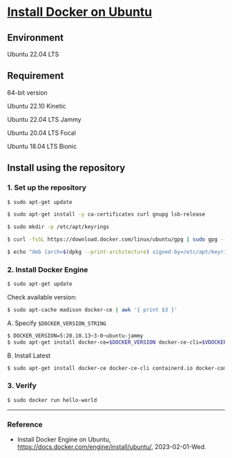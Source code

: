 # [Install Docker on Ubuntu](https://docs.docker.com/engine/install/ubuntu/)

## Environment

Ubuntu 22.04 LTS

## Requirement

64-bit version

Ubuntu 22.10 Kinetic

Ubuntu 22.04 LTS Jammy

Ubuntu 20.04 LTS Focal

Ubuntu 18.04 LTS Bionic

## Install using the repository

### 1. Set up the repository

```Bash
$ sudo apt-get update
```

```Bash
$ sudo apt-get install -y ca-certificates curl gnupg lsb-release
```

```Bash
$ sudo mkdir -p /etc/apt/keyrings
```

```Bash
$ curl -fsSL https://download.docker.com/linux/ubuntu/gpg | sudo gpg --dearmor -o /etc/apt/keyrings/docker.gpg
```

```Bash
$ echo "deb [arch=$(dpkg --print-architecture) signed-by=/etc/apt/keyrings/docker.gpg] https://download.docker.com/linux/ubuntu $(lsb_release -cs) stable" | sudo tee /etc/apt/sources.list.d/docker.list > /dev/null
```

### 2. Install Docker Engine

```Bash
$ sudo apt-get update
```

Check available version:

```Bash
$ sudo apt-cache madison docker-ce | awk '{ print $3 }'
```

A. Specify `$DOCKER_VERSION_STRING`

```Bash
$ DOCKER_VERSION=5:20.10.13~3-0~ubuntu-jammy
$ sudo apt-get install docker-ce=$DOCKER_VERSION docker-ce-cli=$VDOCKER_VERSION containerd.io docker-compose-plugin
```

B. Install Latest

```Bash
$ sudo apt-get install docker-ce docker-ce-cli containerd.io docker-compose-plugin
```

### 3. Verify

```Bash
$ sudo docker run hello-world
```

---

### Reference

- Install Docker Engine on Ubuntu, https://docs.docker.com/engine/install/ubuntu/, 2023-02-01-Wed.
